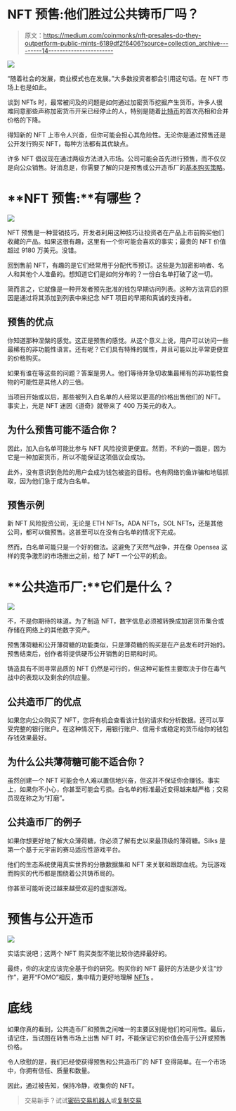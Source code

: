 # NFT 预售:他们胜过公共铸币厂吗？

> 原文：<https://medium.com/coinmonks/nft-presales-do-they-outperform-public-mints-6189df2f6406?source=collection_archive---------14----------------------->

![](img/1b6e8ea3f560420a181592a0982e655e.png)

“随着社会的发展，商业模式也在发展。”大多数投资者都会引用这句话。在 NFT 市场上也是如此。

谈到 NFTs 时，最常被问及的问题是如何通过加密货币挖掘产生货币。许多人很难同意那些声称加密货币开采已经停止的人，特别是随着[比特币](https://www.investopedia.com/terms/b/bitcoin.asp)的首次亮相和合并价格的下降。

得知新的 NFT 上市令人兴奋，但你可能会担心其危险性。无论你是通过预售还是公开发行购买 NFT，每种方法都有其优缺点。

许多 NFT 倡议现在通过两级方法进入市场。公司可能会首先进行预售，而不仅仅是向公众销售。好消息是，你需要了解的只是预售或公开造币厂的[基本购买策略](/coinmonks/9-must-have-nft-tools-to-help-you-track-and-discover-the-best-nfts-to-invest-in-e49c8b2d6f69)。

# **NFT 预售:**有哪些？

![](img/c42fe4f243487db525eaaf665cfd459c.png)

NFT 预售是一种营销技巧，开发者利用这种技巧让投资者在产品上市前购买他们收藏的产品。如果这很有趣，这里有一个你可能会喜欢的事实；最贵的 NFT 价值超过 9180 万美元。没错。

回到售前 NFT，有趣的是它们经常用于分配代币预订。这些是为加密影响者、名人和其他个人准备的。想知道它们是如何分布的？一份白名单打破了这一切。

简而言之，它就像是一种开发者预先批准的钱包早期访问列表。这种方法背后的原因是通过将其添加到列表中来纪念 NFT 项目的早期和真诚的支持者。

## **预售的优点**

你知道那种涅槃的感觉。这正是预售的感觉。从这个意义上说，用户可以访问一些最稀有的非功能性语言。还有呢？它们具有特殊的属性，并且可能以比平常更便宜的价格购买。

如果有谁在等这些的问题？答案是男人。他们等待并急切收集最稀有的非功能性食物的可能性是其他人的三倍。

当项目开始或以后，那些被列入白名单的人经常以更高的价格出售他们的 NFT。事实上，光是 NFT 迷因《道奇》就带来了 400 万美元的收入。

## **为什么预售可能不适合你？**

因此，加入白名单可能比参与 NFT 风险投资更便宜。然而，不利的一面是，因为它是一种加密货币，所以不能保证这项倡议会成功。

此外，没有意识到危险的用户会成为钱包被盗的目标。也有网络钓鱼诈骗和地毯抓取，因为他们急于成为白名单。

## **预售示例**

新 NFT 风险投资公司，无论是 ETH NFTs，ADA NFTs，SOL NFTs，还是其他公司，都可以做预售。这甚至可以在没有白名单的情况下完成。

然而，白名单可能只是一个好的做法。这避免了天然气战争，并在像 Opensea 这样的竞争激烈的市场推出之前，给了 NFT 一个公平的机会。

# **公共造币厂:**它们是什么？

![](img/1e700c63f9ff44e57d3e6e0dfe425429.png)

不，不是你期待的味道。为了制造 NFT，数字信息必须被转换成加密货币集合或存储在网络上的其他数字资产。

预售薄荷糖和公开薄荷糖的功能类似，只是薄荷糖的购买是在产品发布时开始的。预售结束后，创作者将提供硬币公开销售的日期和时间。

铸造具有不同寻常品质的 NFT 仍然是可行的，但这种可能性主要取决于你在毒气战中的表现以及剩余的供应量。

## **公共造币厂的优点**

如果您向公众购买了 NFT，您将有机会查看该计划的请求和分析数据。还可以享受完整的银行账户。在这种情况下，用银行账户、信用卡或稳定的货币给你的钱包存钱效果最好。

## **为什么公共薄荷糖可能不适合你？**

虽然创建一个 NFT 可能会令人难以置信地兴奋，但这并不保证你会赚钱。事实上，如果你不小心，你甚至可能会亏损。白名单的标准最近变得越来越严格；交易员现在称之为“打磨”。

## **公共造币厂的例子**

如果你想更好地了解大众薄荷糖，你必须了解有史以来最顶级的薄荷糖。Silks 是第一个基于元宇宙的赛马适应性游戏平台。

他们的生态系统使用真实世界的分散数据集和 NFT 来关联和跟踪血统。为玩游戏而购买的代币都是围绕着公共铸币局的。

你甚至可能听说过越来越受欢迎的虚拟游戏。

# **预售与公开造币**

![](img/22ee7229a27d0fba760b1785d8653e47.png)

实话实说吧；这两个 NFT 购买类型不能比较你选择最好的。

最终，你的决定应该完全基于你的研究。购买你的 NFT 最好的方法是少关注“炒作”，避开“FOMO”相反，集中精力更好地理解 [NFTs](https://www.investopedia.com/non-fungible-tokens-nft-5115211) 。

# **底线**

如果你真的看到，公共造币厂和预售之间唯一的主要区别是他们的可用性。最后，请记住，当试图在转售市场上出售 NFT 时，不能保证它的价值会高于公开或预售价格。

令人欣慰的是，我们已经使获得预售和公共造币厂的 NFT 变得简单。在一个市场中，你拥有信任、质量和数量。

因此，通过被告知，保持冷静，收集你的 NFT。

> 交易新手？试试[密码交易机器人](/coinmonks/crypto-trading-bot-c2ffce8acb2a)或[复制交易](/coinmonks/top-10-crypto-copy-trading-platforms-for-beginners-d0c37c7d698c)